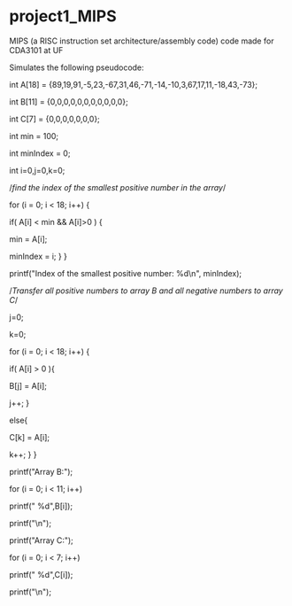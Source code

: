 # project1_MIPS

MIPS (a RISC instruction set architecture/assembly code) code made for CDA3101 at UF

Simulates the following pseudocode:


int A[18] = {89,19,91,-5,23,-67,31,46,-71,-14,-10,3,67,17,11,-18,43,-73};

int B[11] = {0,0,0,0,0,0,0,0,0,0,0};

int C[7] = {0,0,0,0,0,0,0};

int min = 100;

int minIndex = 0;

int i=0,j=0,k=0;

/*find the index of the smallest positive number in the array*/

for (i = 0; i < 18; i++) {

if( A[i] < min && A[i]>0 ) {

min = A[i];

minIndex = i;	}	}

printf("Index of the smallest positive number: %d\n", minIndex);

/*Transfer all positive numbers to array B and all negative numbers to array C*/

j=0;

k=0;

for (i = 0; i < 18; i++) {

if( A[i] > 0 ){

B[j] = A[i];

j++;	}

else{

C[k] = A[i];

k++;	}	}

printf("Array B:");

for (i = 0; i < 11; i++)

printf(" %d",B[i]);

printf("\n");

printf("Array C:");

for (i = 0; i < 7; i++)

printf(" %d",C[i]);

printf("\n");
